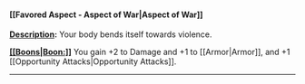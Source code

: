 #### [[Favored Aspect - Aspect of War|Aspect of War]]
<u>**Description</u>:** Your body bends itself towards violence.

<u>**[[Boons|Boon:]]</u>** You gain +2 to Damage and +1 to [[Armor|Armor]], and +1 [[Opportunity Attacks|Opportunity Attacks]].

---